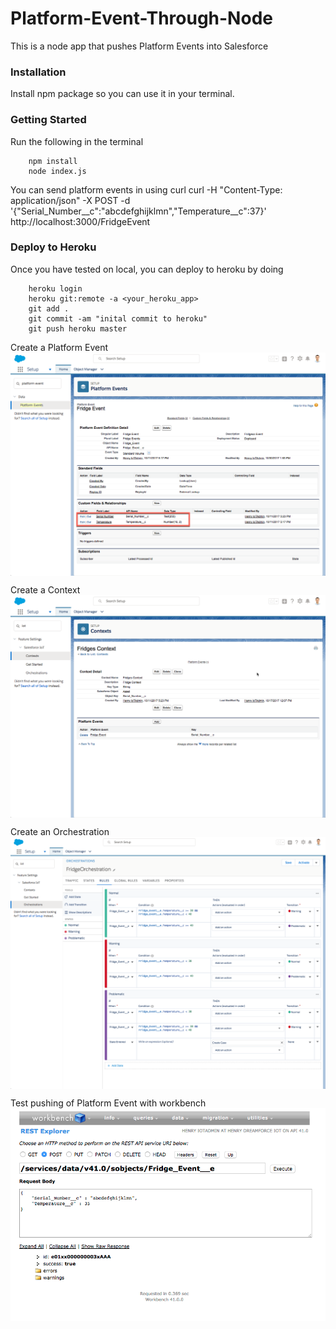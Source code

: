 # Platform-Event-Through-Node
This is a node app that pushes Platform Events into Salesforce

### Installation
Install npm package so you can use it in your terminal.

### Getting Started
Run the following in the terminal
```
	npm install 
	node index.js
```
You can send platform events in using curl
curl -H "Content-Type: application/json" -X POST -d '{"Serial_Number__c":"abcdefghijklmn","Temperature__c":37}' http://localhost:3000/FridgeEvent

### Deploy to Heroku
Once you have tested on local, you can deploy to heroku by doing
```
	heroku login
	heroku git:remote -a <your_heroku_app>
	git add .
	git commit -am "inital commit to heroku"
	git push heroku master
```

Create a Platform Event
<img src="public/PlatformEvents.png" align="center" />

Create a Context
<img src="public/FridgeContext.png" align="center" />

Create an Orchestration
<img src="public/Orchestration.png" align="center" />

Test pushing of Platform Event with workbench
<img src="public/workbenchPlatformEvent.png" align="center" />
